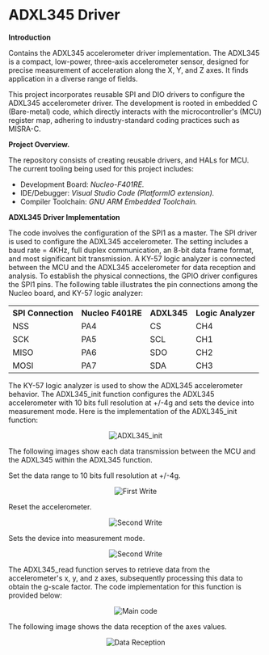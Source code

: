 # ADXL345 Driver

**Introduction**

Contains the ADXL345 accelerometer driver implementation. The ADXL345 is a compact, low-power, three-axis accelerometer sensor, designed for precise measurement of acceleration along the X, Y, and Z axes. It finds application in a diverse range of fields.

This project incorporates reusable SPI and DIO drivers to configure the ADXL345 accelerometer driver. The development is rooted in embedded C (Bare-metal) code, which directly interacts with the microcontroller's (MCU) register map, adhering to industry-standard coding practices such as MISRA-C.

**Project Overview.**

The repository consists of creating reusable drivers, and HALs for MCU. The current tooling being used for this project includes:
* Development Board: _Nucleo-F401RE._
* IDE/Debugger: _Visual Studio Code (PlatformIO extension)._
* Compiler Toolchain: _GNU ARM Embedded Toolchain._

**ADXL345 Driver Implementation**

The code involves the configuration of the SPI1 as a master. The SPI driver is used to configure the ADXL345 accelerometer. The setting includes a baud rate = 4KHz, full duplex communication, an 8-bit data frame format, and most significant bit transmission.
A KY-57 logic analyzer is connected between the MCU and the ADXL345 accelerometer for data reception and analysis. To establish the physical connections, the GPIO driver configures the SPI1 pins. The following table illustrates the pin connections among the Nucleo board, and KY-57 logic analyzer:

<div align="center">
<table>
  <tr>
    <th>SPI Connection</th>
    <th>Nucleo F401RE</th>
    <th>ADXL345</th>
    <th>Logic Analyzer</th>
  </tr>
  <tr>
    <td>NSS</td>
    <td>PA4</td>
    <td>CS</td>
    <td>CH4</td>
  </tr>
  <tr>
    <td>SCK</td>
    <td>PA5</td>
    <td>SCL</td>
    <td>CH1</td>
  </tr>
  <tr>
    <td>MISO</td>
    <td>PA6</td>
    <td>SDO</td>
    <td>CH2</td>
  </tr>
  <tr>
    <td>MOSI</td>
    <td>PA7</td>
    <td>SDA</td>
    <td>CH3</td>
  </tr>
</table>
</div>

The KY-57 logic analyzer is used to show the ADXL345 accelerometer behavior. The ADXL345_init function configures the ADXL345 accelerometer with 10 bits full resolution at +/-4g and sets the device into measurement mode. Here is the implementation of the ADXL345_init function:

<p align="center">
    <img src="https://github.com/JoseLuis-Figueroa/adxl345-driver/assets/113542682/5a186351-2ece-447d-b7da-bc868912dbb3" alt="ADXL345_init">
</p>

The following images show each data transmission between the MCU and the ADXL345 within the ADXL345 function.

Set the data range to 10 bits full resolution at +/-4g.
<p align="center">
    <img src="https://github.com/JoseLuis-Figueroa/adxl345-driver/assets/113542682/2fc53852-9000-497e-adeb-a27cda8ed1a8" alt="First Write">
</p>

Reset the accelerometer.
<p align="center">
    <img src="https://github.com/JoseLuis-Figueroa/adxl345-driver/assets/113542682/d2bc4880-6d65-4371-8289-6dfaf345e821" alt="Second Write">
</p>

Sets the device into measurement mode.
<p align="center">
    <img src="https://github.com/JoseLuis-Figueroa/adxl345-driver/assets/113542682/c92d7f24-4294-45a9-9f21-be3770457d51" alt="Second Write">
</p>

The ADXL345_read function serves to retrieve data from the accelerometer's x, y, and z axes, subsequently processing this data to obtain the g-scale factor. The code implementation for this function is provided below:

<p align="center">
    <img src="https://github.com/JoseLuis-Figueroa/adxl345-driver/assets/113542682/49f96ceb-3706-4913-a5d8-6a441e52012e" alt="Main code">
</p>

The following image shows the data reception of the axes values. 

<p align="center">
    <img src="https://github.com/JoseLuis-Figueroa/adxl345-driver/assets/113542682/c8f30ba3-87d8-4476-9ba4-755f3359aa86" alt="Data Reception">
</p>

